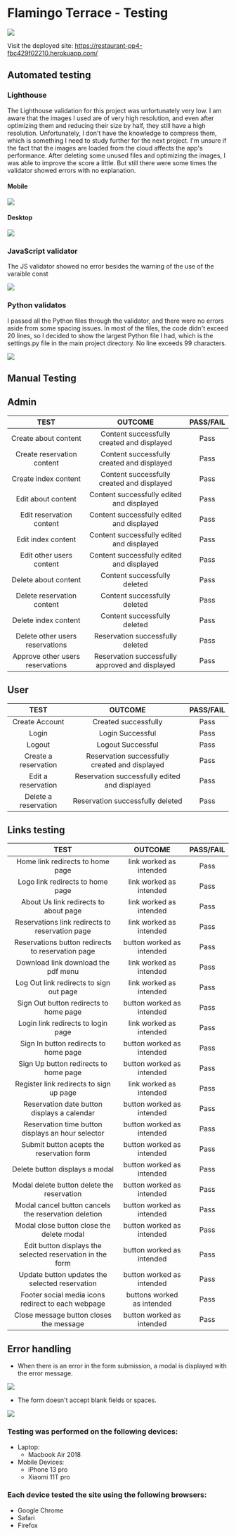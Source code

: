 # Flamingo Terrace - Testing

<img src="static/images/readme/logo.png">

Visit the deployed site: https://restaurant-pp4-fbc429f02210.herokuapp.com/

## Automated testing

### Lighthouse 

The Lighthouse validation for this project was unfortunately very low. I am aware that the images I used are of very high resolution, and even after optimizing them and reducing their size by half, they still have a high resolution. Unfortunately, I don't have the knowledge to compress them, which is something I need to study further for the next project. I'm unsure if the fact that the images are loaded from the cloud affects the app's performance. After deleting some unused files and optimizing the images, I was able to improve the score a little. But still there were some times the validator showed errors with no explanation.

#### Mobile
<img src="static/images/readme/lighthouse-mobile.png">

#### Desktop
<img src="static/images/readme/lighthouse.png">

### JavaScript validator

The JS validator showed no error besides the warning of the use of the varaible const

<img src="static/images/readme/javascript-validation.png">

### Python validatos

I passed all the Python files through the validator, and there were no errors aside from some spacing issues. In most of the files, the code didn't exceed 20 lines, so I decided to show the largest Python file I had, which is the settings.py file in the main project directory. No line exceeds 99 characters.

<img src="static/images/readme/settings-p3-validator.png">

## Manual Testing

## Admin

| TEST | OUTCOME | PASS/FAIL|
|:---:|:---:|:---:|
| Create about content | Content successfully created and displayed | Pass |
| Create reservation content | Content successfully created and displayed | Pass |
| Create index content | Content successfully created and displayed | Pass |
| Edit about content | Content successfully edited and displayed | Pass |
| Edit reservation content | Content successfully edited and displayed | Pass |
| Edit index content | Content successfully edited and displayed | Pass |
| Edit other users content | Content successfully edited and displayed | Pass |
| Delete about content | Content successfully deleted | Pass |
| Delete reservation content | Content successfully deleted | Pass |
| Delete index content | Content successfully deleted | Pass |
| Delete other users reservations | Reservation successfully deleted | Pass |
| Approve other users reservations | Reservation successfully approved and displayed | Pass |

## User

| TEST | OUTCOME | PASS/FAIL|
|:---:|:---:|:---:|
| Create Account | Created successfully | Pass |
| Login | Login Successful | Pass |
| Logout | Logout Successful | Pass |
| Create a reservation | Reservation successfully created and displayed | Pass |
| Edit a reservation | Reservation successfully edited and displayed | Pass |
| Delete a reservation | Reservation successfully deleted | Pass |

## Links testing

| TEST | OUTCOME | PASS/FAIL|
|:---:|:---:|:---:|
| Home link redirects to home page | link worked as intended | Pass |
| Logo link redirects to home page | link worked as intended | Pass |
| About Us link redirects to about page | link worked as intended | Pass |
| Reservations link redirects to reservation page | link worked as intended | Pass |
| Reservations button redirects to reservation page | button worked as intended | Pass |
| Download link download the pdf menu | link worked as intended | Pass |
| Log Out link redirects to sign out page | link worked as intended | Pass |
| Sign Out button redirects to home page | button worked as intended | Pass |
| Login link redirects to login page | link worked as intended | Pass |
| Sign In button redirects to home page | button worked as intended | Pass |
| Sign Up button redirects to home page | button worked as intended | Pass |
| Register link redirects to sign up page | link worked as intended | Pass |
| Reservation date button displays a calendar | button worked as intended | Pass |
| Reservation time button displays an hour selector | button worked as intended | Pass |
| Submit button acepts the reservation form | button worked as intended | Pass |
| Delete button displays a modal | button worked as intended | Pass |
| Modal delete button delete the reservation | button worked as intended | Pass |
| Modal cancel button cancels the reservation deletion | button worked as intended | Pass |
| Modal close button close the delete modal | button worked as intended | Pass |
| Edit button displays the selected reservation in the form | button worked as intended | Pass |
| Update button updates the selected reservation | button worked as intended | Pass |
| Footer social media icons redirect to each webpage | buttons worked as intended | Pass |
| Close message button closes the message| button worked as intended | Pass |

## Error handling

- When there is an error in the form submission, a modal is displayed with the error message.

<img src="static/images/readme/error-modal.png">

- The form doesn't accept blank fields or spaces.

<img src="static/images/readme/requested-message.png">

### Testing was performed on the following devices:

* Laptop:
  * Macbook Air 2018
* Mobile Devices:
  * iPhone 13 pro
  * Xiaomi 11T pro

### Each device tested the site using the following browsers:

* Google Chrome
* Safari
* Firefox



